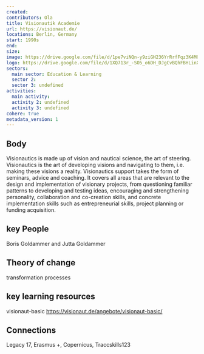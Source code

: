 ```yaml
---
created:
contributors: Ola
title: Visionautik Academie
url: https://visionaut.de/
locations: Berlin, Germany
start: 1990s
end: 
size: 
image: https://drive.google.com/file/d/1pe7viNQn-y9ziGH236YrRrfFqz3K4MG8/view?usp=drive_link
logo: https://drive.google.com/file/d/1XQ713r_-SO5_o6DH_DJgCvBQhFBHLinX/view?usp=drive_link
sectors:
  main sector: Education & Learning
  sector 2: 
  sector 3: undefined
activities: 
  main activity: 
  activity 2: undefined
  activity 3: undefined
cohere: true
metadata_version: 1
---
```



## Body

Visionautics is made up of vision and nautical science, the art of steering. Visionautics is the art of developing visions and navigating to them, i.e. making these visions a reality. Visionautics support takes the form of seminars, advice and coaching. It covers all areas that are relevant to the design and implementation of visionary projects, from questioning familiar patterns to developing and testing ideas, encouraging and strengthening personality, collaboration and co-creation skills, and concrete implementation skills such as entrepreneurial skills, project planning or funding acquisition.

## key People

Boris Goldammer and Jutta Goldammer

## Theory of change

transformation processes 

## key learning resources

visionaut-basic
https://visionaut.de/angebote/visionaut-basic/

## Connections

Legacy 17, Erasmus +, Copernicus, Traccskills123


